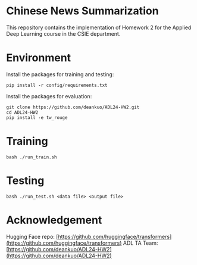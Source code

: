# Chinese News Summarization
This repository contains the implementation of Homework 2 for the Applied Deep Learning course in the CSIE department.
# Environment
Install the packages for training and testing:
```
pip install -r config/requirements.txt
```
Install the packages for evaluation:
```
git clone https://github.com/deankuo/ADL24-HW2.git
cd ADL24-HW2
pip install -e tw_rouge
```
# Training
```
bash ./run_train.sh
```
# Testing
```
bash ./run_test.sh <data file> <output file>
```
# Acknowledgement
Hugging Face repo:
[https://github.com/huggingface/transformers](https://github.com/huggingface/transformers)
ADL TA Team:
[https://github.com/deankuo/ADL24-HW2](https://github.com/deankuo/ADL24-HW2)
